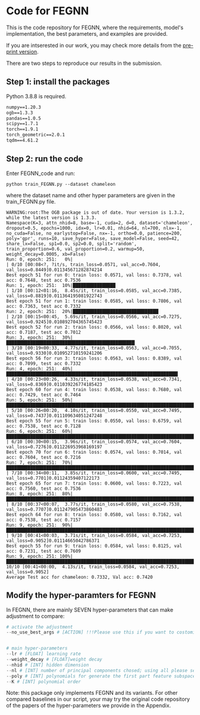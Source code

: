 # Code for FEGNN
This is the code repository for FEGNN, where the requirements, model's implementation, the best parameters, and examples are provided. 

If you are intserested in our work, you may check more details from the [pre-print version](https://arxiv.org/pdf/2305.06142.pdf).

There are two steps to reproduce our results in the submission.

## Step 1: install the packages
Python 3.8.8 is required.
```txt
numpy==1.20.3
ogb==1.3.3
pandas==1.0.5
scipy==1.7.1
torch==1.9.1
torch_geometric==2.0.1
tqdm==4.61.2
```

## Step 2: run the code
Enter FEGNN_code and run: 
```
python train_FEGNN.py --dataset chameleon
```
where the dataset name and other hyper parameters are given in the train_FEGNN.py file.
```
WARNING:root:The OGB package is out of date. Your version is 1.3.2, while the latest version is 1.3.3.
Namespace(K=3, attn_nhid=8, base=-1, cuda=2, d=0, dataset='chameleon', dropout=0.5, epochs=1000, idx=0, lr=0.01, nhid=64, nl=700, nlx=-1, no_cuda=False, no_earlystop=False, nx=-1, ortho=0.0, patience=200, poly='gpr', runs=10, save_hyper=False, save_model=False, seed=42, share_lx=False, sp1=0.0, sp2=0.0, split='random', train_proportion=0.6, val_proportion=0.2, warmup=50, weight_decay=0.0005, xb=False)
Run: 0, epoch: 251:   0%|                                                                                                                                                                         | 0/10 [00:08<?, ?it/s, train_loss=0.0571, val_acc=0.7604, val_loss=0.8449]0.011345671282874214
Best epoch 51 for run 0: train loss: 0.0571, val loss: 0.7378, val acc: 0.7648, test acc 0.7536
Run: 1, epoch: 251:  10%|████████████████                                                                                                                                                 | 1/10 [00:12<01:16,  8.45s/it, train_loss=0.0585, val_acc=0.7385, val_loss=0.8819]0.011364195081922743
Best epoch 51 for run 1: train loss: 0.0585, val loss: 0.7806, val acc: 0.7363, test acc 0.7332
Run: 2, epoch: 251:  20%|████████████████████████████████▏                                                                                                                                | 2/10 [00:15<00:45,  5.69s/it, train_loss=0.0566, val_acc=0.7275, val_loss=0.9245]0.010892704365745423
Best epoch 52 for run 2: train loss: 0.0566, val loss: 0.8020, val acc: 0.7187, test acc 0.7012
Run: 3, epoch: 251:  30%|████████████████████████████████████████████████▎                                                                                                                | 3/10 [00:19<00:33,  4.77s/it, train_loss=0.0563, val_acc=0.7055, val_loss=0.9330]0.010952710159241206
Best epoch 56 for run 3: train loss: 0.0563, val loss: 0.8389, val acc: 0.7099, test acc 0.7332
Run: 4, epoch: 251:  40%|████████████████████████████████████████████████████████████████▍                                                                                                | 4/10 [00:23<00:26,  4.33s/it, train_loss=0.0538, val_acc=0.7341, val_loss=0.8369]0.011039226774185423
Best epoch 60 for run 4: train loss: 0.0538, val loss: 0.7680, val acc: 0.7429, test acc 0.7464
Run: 5, epoch: 251:  50%|████████████████████████████████████████████████████████████████████████████████▌                                                                                | 5/10 [00:26<00:20,  4.10s/it, train_loss=0.0550, val_acc=0.7495, val_loss=0.7437]0.011109634051247248
Best epoch 55 for run 5: train loss: 0.0550, val loss: 0.6759, val acc: 0.7538, test acc 0.7128
Run: 6, epoch: 251:  60%|████████████████████████████████████████████████████████████████████████████████████████████████▌                                                                | 6/10 [00:30<00:15,  3.96s/it, train_loss=0.0574, val_acc=0.7604, val_loss=0.7276]0.011226953968169197
Best epoch 70 for run 6: train loss: 0.0574, val loss: 0.7014, val acc: 0.7604, test acc 0.7216
Run: 7, epoch: 251:  70%|████████████████████████████████████████████████████████████████████████████████████████████████████████████████▋                                                | 7/10 [00:34<00:11,  3.85s/it, train_loss=0.0600, val_acc=0.7495, val_loss=0.7701]0.01124359407122173
Best epoch 65 for run 7: train loss: 0.0600, val loss: 0.7223, val acc: 0.7560, test acc 0.7536
Run: 8, epoch: 251:  80%|████████████████████████████████████████████████████████████████████████████████████████████████████████████████████████████████▊                                | 8/10 [00:37<00:07,  3.77s/it, train_loss=0.0580, val_acc=0.7538, val_loss=0.7707]0.011247905473860483
Best epoch 64 for run 8: train loss: 0.0580, val loss: 0.7162, val acc: 0.7538, test acc 0.7157
Run: 9, epoch: 251:  90%|████████████████████████████████████████████████████████████████████████████████████████████████████████████████████████████████████████████████▉                | 9/10 [00:41<00:03,  3.71s/it, train_loss=0.0584, val_acc=0.7253, val_loss=0.9052]0.01114665042786371
Best epoch 55 for run 9: train loss: 0.0584, val loss: 0.8125, val acc: 0.7231, test acc 0.7609
Run: 9, epoch: 251: 100%|████████████████████████████████████████████████████████████████████████████████████████████████████████████████████████████████████████████████████████████████| 10/10 [00:41<00:00,  4.13s/it, train_loss=0.0584, val_acc=0.7253, val_loss=0.9052]
Average Test acc for chameleon: 0.7332, Val acc: 0.7420
```

## Modify the hyper-paramters for FEGNN

In FEGNN, there are mainly SEVEN hyper-parameters that can make adjustment to compare:

``` python
# activate the adjustment
--no_use_best_args # [ACTION] !!!Please use this if you want to costomize the hyper-parameters, or only the saved params (best for FE-GNN) in FEGNN_params.csv can be used. This argument will undo the function 'set_best_train_args()' from utils.py


# main hyper-parameters
--lr # [FLOAT] learning rate
--weight_decay # [FLOAT]weight decay
--nhid # [INT] hidden dimension
--nl # [INT] number of principal components chosed; using all please set to -1, using none of them set to 0
--poly # [INT] polynomials for generate the first part feature subspaces, NOT THE COMPARED BASELINE!!
--K # [INT] polynomial order
```


Note: this package only implements FEGNN and its variants. For other compared baselines in our script, your may try the original code repository of the papers of the hyper-parameters we provide in the Appendix.

<!-- The code of the addictively added experiments will be sooning appended. Thanks! -->